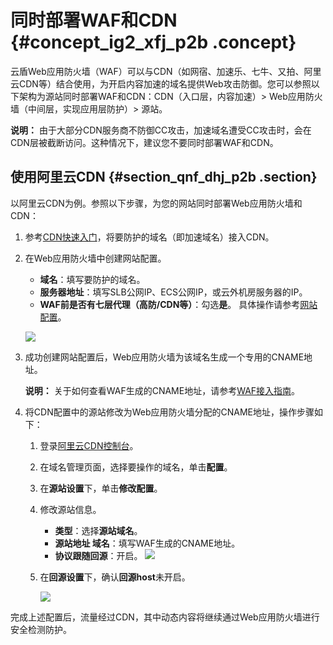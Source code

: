 # 同时部署WAF和CDN {#concept_ig2_xfj_p2b .concept}

云盾Web应用防火墙（WAF）可以与CDN（如网宿、加速乐、七牛、又拍、阿里云CDN等）结合使用，为开启内容加速的域名提供Web攻击防御。您可以参照以下架构为源站同时部署WAF和CDN：CDN（入口层，内容加速）\> Web应用防火墙（中间层，实现应用层防护）\> 源站。

**说明：** 由于大部分CDN服务商不防御CC攻击，加速域名遭受CC攻击时，会在CDN层被截断访问。这种情况下，建议您不要同时部署WAF和CDN。

## 使用阿里云CDN {#section_qnf_dhj_p2b .section}

以阿里云CDN为例。参照以下步骤，为您的网站同时部署Web应用防火墙和CDN：

1.  参考[CDN快速入门](../../../../intl.zh-CN/快速入门/快速入门.md#)，将要防护的域名（即加速域名）接入CDN。
2.  在Web应用防火墙中创建网站配置。

    -   **域名**：填写要防护的域名。
    -   **服务器地址**：填写SLB公网IP、ECS公网IP，或云外机房服务器的IP。
    -   **WAF前是否有七层代理（高防/CDN等）**：勾选**是**。
    具体操作请参考[网站配置](intl.zh-CN/用户指南/接入WAF/网站配置.md#)。

    ![](http://static-aliyun-doc.oss-cn-hangzhou.aliyuncs.com/assets/img/15558/15438232737705_zh-CN.jpg)

3.  成功创建网站配置后，Web应用防火墙为该域名生成一个专用的CNAME地址。

    **说明：** 关于如何查看WAF生成的CNAME地址，请参考[WAF接入指南](intl.zh-CN/用户指南/接入WAF/WAF接入指南.md#)。

4.  将CDN配置中的源站修改为Web应用防火墙分配的CNAME地址，操作步骤如下：
    1.  登录[阿里云CDN控制台](https://cdn.console.aliyun.com/#/DomainList/list)。
    2.  在域名管理页面，选择要操作的域名，单击**配置**。
    3.  在**源站设置**下，单击**修改配置**。
    4.  修改源站信息。

        -   **类型**：选择**源站域名**。
        -   **源站地址 域名**：填写WAF生成的CNAME地址。
        -   **协议跟随回源**：开启。
        ![](http://static-aliyun-doc.oss-cn-hangzhou.aliyuncs.com/assets/img/15558/15438232737706_zh-CN.jpg)

    5.  在**回源设置**下，确认**回源host**未开启。

        ![](http://static-aliyun-doc.oss-cn-hangzhou.aliyuncs.com/assets/img/15558/15438232737707_zh-CN.jpg)


完成上述配置后，流量经过CDN，其中动态内容将继续通过Web应用防火墙进行安全检测防护。

